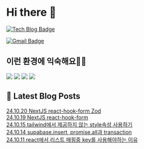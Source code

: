 # Hi there 👋

[![Tech Blog Badge](http://img.shields.io/badge/tistory-black?style=flat-square&logo=Tistory&link=https://codingpracticenote.tistory.com/)](https://codingpracticenote.tistory.com/)
	
[![Gmail Badge](https://img.shields.io/badge/Gmail-d14836?style=flat-square&logo=Gmail&logoColor=white&link=mailto:tkdrnr1215@gmail.com)](mailto:tkdrnr1215@gmail.com)

## 이런 환경에 익숙해요✍🏼

<img src="https://img.shields.io/badge/CSS3-1572B6?style=flat-square&logo=CSS3&logoColor=white"/> </t>
<img src="https://img.shields.io/badge/HTML5-E34F26?style=flat-square&logo=HTML5&logoColor=white"/> 
<img src="https://img.shields.io/badge/JavaScript-F7DF1E?style=flat-square&logo=JavaScript&logoColor=white"/>
<img src="https://img.shields.io/badge/TypeScript-3178C6?style=flat-square&logo=TypeScript&logoColor=white"/>

## 📕 Latest Blog Posts

<a href=https://codingpracticenote.tistory.com/348>24.10.20 NextJS react-hook-form Zod</a></br><a href=https://codingpracticenote.tistory.com/347>24.10.19 NextJS react-hook-form</a></br><a href=https://codingpracticenote.tistory.com/346>24.10.15 tailwind에서 제공하지 않는 style속성 사용하기</a></br><a href=https://codingpracticenote.tistory.com/345>24.10.14 supabase.insert, promise.all과 transaction</a></br><a href=https://codingpracticenote.tistory.com/344>24.10.11 react에서 리스트 매핑중 key를 사용해야하는 이유</a></br>